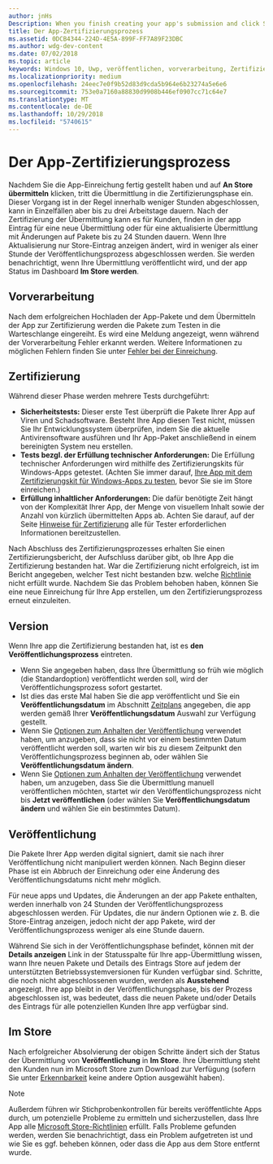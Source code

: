 ```yaml
---
author: jnHs
Description: When you finish creating your app's submission and click Submit to the Store, the submission enters the certification step.
title: Der App-Zertifizierungsprozess
ms.assetid: 0DCB4344-224D-4E5A-899F-FF7A89F23DBC
ms.author: wdg-dev-content
ms.date: 07/02/2018
ms.topic: article
keywords: Windows 10, Uwp, veröffentlichen, vorverarbeitung, Zertifizierung, freigeben, Ausstehend, übermitteln, veröffentlichen, Status, Zeit
ms.localizationpriority: medium
ms.openlocfilehash: 24eec7e0f9b52d83d9cda5b964e6b23274a5e6e6
ms.sourcegitcommit: 753e0a7160a88830d9908b446ef0907cc71c64e7
ms.translationtype: MT
ms.contentlocale: de-DE
ms.lasthandoff: 10/29/2018
ms.locfileid: "5740615"
---
```

# <a name="the-app-certification-process"></a>Der App-Zertifizierungsprozess

Nachdem Sie die App-Einreichung fertig gestellt haben und auf **An Store übermitteln** klicken, tritt die Übermittlung in die Zertifizierungsphase ein. Dieser Vorgang ist in der Regel innerhalb weniger Stunden abgeschlossen, kann in Einzelfällen aber bis zu drei Arbeitstage dauern. Nach der Zertifizierung der Übermittlung kann es für Kunden, finden in der app Eintrag für eine neue Übermittlung oder für eine aktualisierte Übermittlung mit Änderungen auf Pakete bis zu 24 Stunden dauern. Wenn Ihre Aktualisierung nur Store-Eintrag anzeigen ändert, wird in weniger als einer Stunde der Veröffentlichungsprozess abgeschlossen werden.  Sie werden benachrichtigt, wenn Ihre Übermittlung veröffentlicht wird, und der app Status im Dashboard **Im Store werden**.

## <a name="preprocessing"></a>Vorverarbeitung

Nach dem erfolgreichen Hochladen der App-Pakete und dem Übermitteln der App zur Zertifizierung werden die Pakete zum Testen in die Warteschlange eingereiht. Es wird eine Meldung angezeigt, wenn während der Vorverarbeitung Fehler erkannt werden. Weitere Informationen zu möglichen Fehlern finden Sie unter [Fehler bei der Einreichung](resolve-submission-errors.md).

## <a name="certification"></a>Zertifizierung

Während dieser Phase werden mehrere Tests durchgeführt:

-   **Sicherheitstests:** Dieser erste Test überprüft die Pakete Ihrer App auf Viren und Schadsoftware. Besteht Ihre App diesen Test nicht, müssen Sie Ihr Entwicklungssystem überprüfen, indem Sie die aktuelle Antivirensoftware ausführen und Ihr App-Paket anschließend in einem bereinigten System neu erstellen.
-   **Tests bezgl. der Erfüllung technischer Anforderungen:** Die Erfüllung technischer Anforderungen wird mithilfe des Zertifizierungskits für Windows-Apps getestet. (Achten Sie immer darauf, [Ihre App mit dem Zertifizierungskit für Windows-Apps zu testen](../debug-test-perf/windows-app-certification-kit.md), bevor Sie sie im Store einreichen.)
-   **Erfüllung inhaltlicher Anforderungen:** Die dafür benötigte Zeit hängt von der Komplexität Ihrer App, der Menge von visuellem Inhalt sowie der Anzahl von kürzlich übermittelten Apps ab. Achten Sie darauf, auf der Seite [Hinweise für Zertifizierung](notes-for-certification.md) alle für Tester erforderlichen Informationen bereitzustellen.

Nach Abschluss des Zertifizierungsprozesses erhalten Sie einen Zertifizierungsbericht, der Aufschluss darüber gibt, ob Ihre App die Zertifizierung bestanden hat. War die Zertifizierung nicht erfolgreich, ist im Bericht angegeben, welcher Test nicht bestanden bzw. welche [Richtlinie](https://docs.microsoft.com/legal/windows/agreements/store-policies) nicht erfüllt wurde. Nachdem Sie das Problem behoben haben, können Sie eine neue Einreichung für Ihre App erstellen, um den Zertifizierungsprozess erneut einzuleiten.

## <a name="release"></a>Version

Wenn Ihre app die Zertifizierung bestanden hat, ist es **den Veröffentlichungsprozess** eintreten.

- Wenn Sie angegeben haben, dass Ihre Übermittlung so früh wie möglich (die Standardoption) veröffentlicht werden soll, wird der Veröffentlichungsprozess sofort gestartet.
- Ist dies das erste Mal haben Sie die app veröffentlicht und Sie ein **Veröffentlichungsdatum** im Abschnitt [Zeitplans](configure-precise-release-scheduling.md#release) angegeben, die app werden gemäß Ihrer **Veröffentlichungsdatum** Auswahl zur Verfügung gestellt.
- Wenn Sie [Optionen zum Anhalten der Veröffentlichung](manage-submission-options.md#publishing-hold-options) verwendet haben, um anzugeben, dass sie nicht vor einem bestimmten Datum veröffentlicht werden soll, warten wir bis zu diesem Zeitpunkt den Veröffentlichungsprozess beginnen ab, oder wählen Sie **Veröffentlichungsdatum ändern**.
- Wenn Sie [Optionen zum Anhalten der Veröffentlichung](manage-submission-options.md#publishing-hold-options) verwendet haben, um anzugeben, dass Sie die Übermittlung manuell veröffentlichen möchten, startet wir den Veröffentlichungsprozess nicht bis **Jetzt veröffentlichen** (oder wählen Sie **Veröffentlichungsdatum ändern** und wählen Sie ein bestimmtes Datum).


## <a name="publishing"></a>Veröffentlichung

Die Pakete Ihrer App werden digital signiert, damit sie nach ihrer Veröffentlichung nicht manipuliert werden können. Nach Beginn dieser Phase ist ein Abbruch der Einreichung oder eine Änderung des Veröffentlichungsdatums nicht mehr möglich.

Für neue apps und Updates, die Änderungen an der app Pakete enthalten, werden innerhalb von 24 Stunden der Veröffentlichungsprozess abgeschlossen werden. Für Updates, die nur ändern Optionen wie z. B. die Store-Eintrag anzeigen, jedoch nicht der app Pakete, wird der Veröffentlichungsprozess weniger als eine Stunde dauern.

Während Sie sich in der Veröffentlichungsphase befindet, können mit der **Details anzeigen** Link in der Statusspalte für Ihre app-Übermittlung wissen, wann Ihre neuen Pakete und Details des Eintrags Store auf jedem der unterstützten Betriebssystemversionen für Kunden verfügbar sind. Schritte, die noch nicht abgeschlossenen wurden, werden als **Ausstehend** angezeigt. Ihre app bleibt in der Veröffentlichungsphase, bis der Prozess abgeschlossen ist, was bedeutet, dass die neuen Pakete und/oder Details des Eintrags für alle potenziellen Kunden Ihre app verfügbar sind.

## <a name="in-the-store"></a>Im Store 

Nach erfolgreicher Absolvierung der obigen Schritte ändert sich der Status der Übermittlung von **Veröffentlichung** in **Im Store**. Ihre Übermittlung steht den Kunden nun im Microsoft Store zum Download zur Verfügung (sofern Sie unter [Erkennbarkeit](choose-visibility-options.md#discoverability) keine andere Option ausgewählt haben). 

> [!NOTE]
> Außerdem führen wir Stichprobenkontrollen für bereits veröffentlichte Apps durch, um potenzielle Probleme zu ermitteln und sicherzustellen, dass Ihre App alle [Microsoft Store-Richtlinien](https://docs.microsoft.com/legal/windows/agreements/store-policies) erfüllt. Falls Probleme gefunden werden, werden Sie benachrichtigt, dass ein Problem aufgetreten ist und wie Sie es ggf. beheben können, oder dass die App aus dem Store entfernt wurde.

 

 

 




